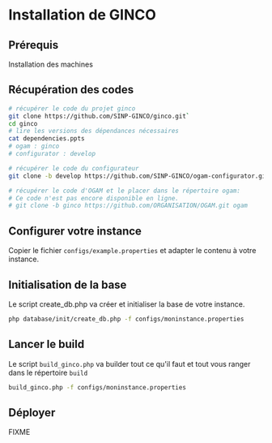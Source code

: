 # Installation de GINCO

## Prérequis
Installation des machines


## Récupération des codes
```bash
# récupérer le code du projet ginco
git clone https://github.com/SINP-GINCO/ginco.git`
cd ginco
# lire les versions des dépendances nécessaires
cat dependencies.ppts
# ogam : ginco
# configurator : develop

# récupérer le code du configurateur
git clone -b develop https://github.com/SINP-GINCO/ogam-configurator.git configurator

# récupérer le code d'OGAM et le placer dans le répertoire ogam:
# Ce code n'est pas encore disponible en ligne.
# git clone -b ginco https://github.com/ORGANISATION/OGAM.git ogam
```

## Configurer votre instance
Copier le fichier `configs/example.properties` et adapter le contenu à votre instance.

## Initialisation de la base
Le script create_db.php va créer et initialiser la base de votre instance.
```bash
php database/init/create_db.php -f configs/moninstance.properties
```

## Lancer le build
Le script `build_ginco.php` va builder tout ce qu'il faut et tout vous ranger dans
le répertoire `build`
```bash
build_ginco.php -f configs/moninstance.properties
```

## Déployer
FIXME
